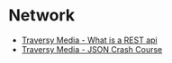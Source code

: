 # Network

- [Traversy Media - What is a REST api](https://www.youtube.com/watch?v=Q-BpqyOT3a8)
- [Traversy Media - JSON Crash Course](https://www.youtube.com/watch?v=wI1CWzNtE-M)